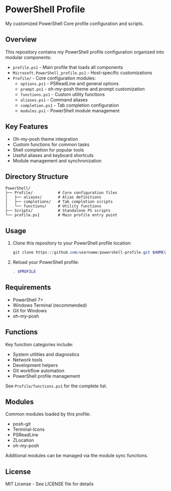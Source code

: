 # PowerShell Profile

My customized PowerShell Core profile configuration and scripts.

## Overview

This repository contains my PowerShell profile configuration organized into modular components:

- `profile.ps1` - Main profile that loads all components
- `Microsoft.PowerShell_profile.ps1` - Host-specific customizations
- `Profile/` - Core configuration modules:
  - `options.ps1` - PSReadLine and general options
  - `prompt.ps1` - oh-my-posh theme and prompt customization  
  - `functions.ps1` - Custom utility functions
  - `aliases.ps1` - Command aliases
  - `completion.ps1` - Tab completion configuration
  - `modules.ps1` - PowerShell module management

## Key Features

- Oh-my-posh theme integration
- Custom functions for common tasks
- Shell completion for popular tools
- Useful aliases and keyboard shortcuts
- Module management and synchronization

## Directory Structure

```
PowerShell/
├── Profile/           # Core configuration files
│   ├── aliases/       # Alias definitions
│   ├── completions/   # Tab completion scripts
│   └── functions/     # Utility functions
├── Scripts/           # Standalone PS scripts
└── profile.ps1        # Main profile entry point
```

## Usage

1. Clone this repository to your PowerShell profile location:

   ```powershell
   git clone https://github.com/username/powershell-profile.git $HOME\Documents\PowerShell
   ```

2. Reload your PowerShell profile:

   ```powershell
   . $PROFILE
   ```

## Requirements

- PowerShell 7+
- Windows Terminal (recommended)
- Git for Windows
- oh-my-posh

## Functions

Key function categories include:

- System utilities and diagnostics
- Network tools
- Development helpers
- Git workflow automation
- PowerShell profile management

See `Profile/functions.ps1` for the complete list.

## Modules

Common modules loaded by this profile:

- posh-git
- Terminal-Icons
- PSReadLine
- ZLocation
- oh-my-posh

Additional modules can be managed via the module sync functions.

## License

MIT License - See LICENSE file for details
